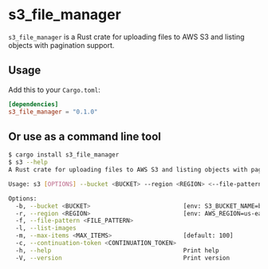 # s3_file_manager

`s3_file_manager` is a Rust crate for uploading files to AWS S3 and listing objects with pagination support.

## Usage

Add this to your `Cargo.toml`:

```toml
[dependencies]
s3_file_manager = "0.1.0"
```

## Or use as a command line tool

```bash
$ cargo install s3_file_manager
$ s3 --help
A Rust crate for uploading files to AWS S3 and listing objects with pagination support.

Usage: s3 [OPTIONS] --bucket <BUCKET> --region <REGION> <--file-pattern <FILE_PATTERN>|--list-images>

Options:
  -b, --bucket <BUCKET>                          [env: S3_BUCKET_NAME=bobby-artwork]
  -r, --region <REGION>                          [env: AWS_REGION=us-east-2]
  -f, --file-pattern <FILE_PATTERN>
  -l, --list-images
  -m, --max-items <MAX_ITEMS>                    [default: 100]
  -c, --continuation-token <CONTINUATION_TOKEN>
  -h, --help                                     Print help
  -V, --version                                  Print version
```
